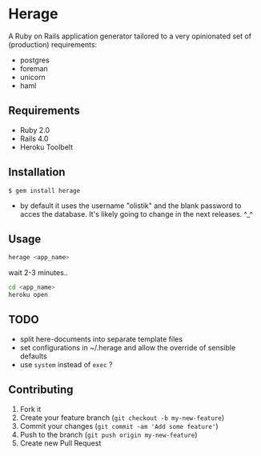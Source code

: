 # Herage

A Ruby on Rails application generator tailored to a very opinionated set of (production) requirements:

* postgres
* foreman
* unicorn
* haml

## Requirements

* Ruby 2.0
* Rails 4.0
* Heroku Toolbelt

## Installation

    $ gem install herage

* by default it uses the username "olistik" and the blank password to acces the database. It's likely going to change in the next releases. ^_^

## Usage

```bash
herage <app_name>
```

wait 2-3 minutes..

```bash
cd <app_name>
heroku open
```

TODO
----

* split here-documents into separate template files
* set configurations in ~/.herage and allow the override of sensible defaults
* use `system` instead of `exec` ?

## Contributing

1. Fork it
2. Create your feature branch (`git checkout -b my-new-feature`)
3. Commit your changes (`git commit -am 'Add some feature'`)
4. Push to the branch (`git push origin my-new-feature`)
5. Create new Pull Request
